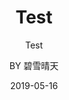 ---
layout:     post                    # 使用的布局（不需要改）
title:     Test             # 标题 
subtitle:   Test #副标题
date:       2019-05-16              # 时间
author:     BY 碧雪晴天                     # 作者
header-img: img/post-bg-2015.jpg    #这篇文章标题背景图片
catalog: true                       # 是否归档

---